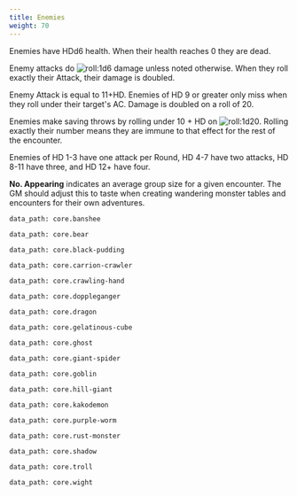 ```yaml
---
title: Enemies
weight: 70
---
```


Enemies have HDd6 health. When their health reaches 0 they are dead.

Enemy attacks do ![roll:1d6]() damage unless noted otherwise. When they roll exactly their Attack,
their damage is doubled.

Enemy Attack is equal to 11+HD. Enemies of HD 9 or greater only miss when they roll under their
target's AC. Damage is doubled on a roll of 20.

Enemies make saving throws by rolling under 10 + HD on ![roll:1d20](). Rolling exactly their number
means they are immune to that effect for the rest of the encounter.

Enemies of HD 1-3 have one attack per Round, HD 4-7 have two attacks, HD 8-11 have three, and HD
12+ have four.

**No. Appearing** indicates an average group size for a given encounter. The GM should adjust this
to taste when creating wandering monster tables and encounters for their own adventures.

```adg_stat_block
data_path: core.banshee
```

```adg_stat_block
data_path: core.bear
```

```adg_stat_block
data_path: core.black-pudding
```

```adg_stat_block
data_path: core.carrion-crawler
```

```adg_stat_block
data_path: core.crawling-hand
```

```adg_stat_block
data_path: core.doppleganger
```

```adg_stat_block
data_path: core.dragon
```

```adg_stat_block
data_path: core.gelatinous-cube
```

```adg_stat_block
data_path: core.ghost
```

```adg_stat_block
data_path: core.giant-spider
```

```adg_stat_block
data_path: core.goblin
```

```adg_stat_block
data_path: core.hill-giant
```

```adg_stat_block
data_path: core.kakodemon
```

```adg_stat_block
data_path: core.purple-worm
```

```adg_stat_block
data_path: core.rust-monster
```

```adg_stat_block
data_path: core.shadow
```

```adg_stat_block
data_path: core.troll
```

```adg_stat_block
data_path: core.wight
```
